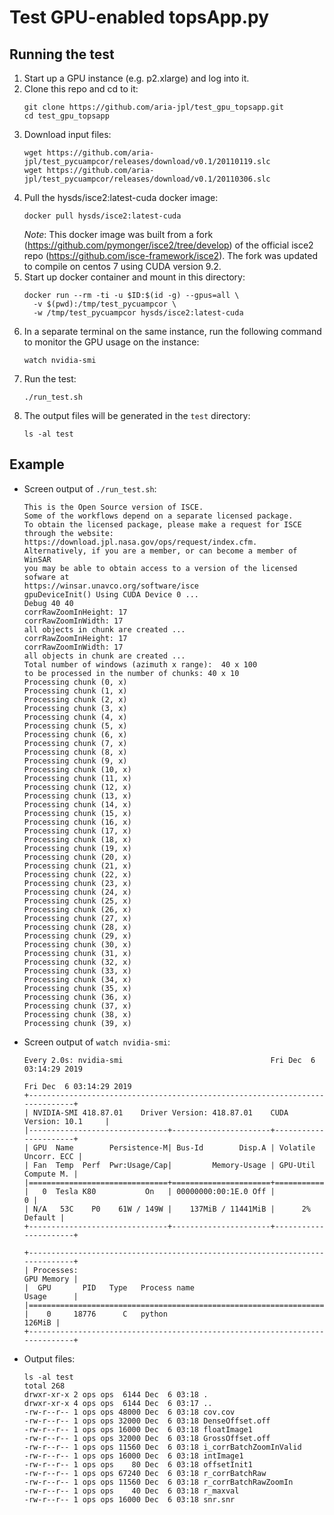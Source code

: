 # Test GPU-enabled topsApp.py

## Running the test
1. Start up a GPU instance (e.g. p2.xlarge) and log into it.
1. Clone this repo and cd to it:
   ```
   git clone https://github.com/aria-jpl/test_gpu_topsapp.git
   cd test_gpu_topsapp
   ```
1. Download input files:
   ```
   wget https://github.com/aria-jpl/test_pycuampcor/releases/download/v0.1/20110119.slc
   wget https://github.com/aria-jpl/test_pycuampcor/releases/download/v0.1/20110306.slc
   ```
1. Pull the hysds/isce2:latest-cuda docker image:
   ```
   docker pull hysds/isce2:latest-cuda
   ```
   *Note*: This docker image was built from a fork (https://github.com/pymonger/isce2/tree/develop)
   of the official isce2 repo (https://github.com/isce-framework/isce2). The fork was updated to 
   compile on centos 7 using CUDA version 9.2.
1. Start up docker container and mount in this directory:
   ```
   docker run --rm -ti -u $ID:$(id -g) --gpus=all \
     -v $(pwd):/tmp/test_pycuampcor \
     -w /tmp/test_pycuampcor hysds/isce2:latest-cuda
   ```
1. In a separate terminal on the same instance, run the following
   command to monitor the GPU usage on the instance:
   ```
   watch nvidia-smi
   ```
1. Run the test:
   ```
   ./run_test.sh
   ```
1. The output files will be generated in the `test` directory:
   ```
   ls -al test
   ```

## Example
- Screen output of `./run_test.sh`:
   ```
   This is the Open Source version of ISCE.
   Some of the workflows depend on a separate licensed package.
   To obtain the licensed package, please make a request for ISCE
   through the website: https://download.jpl.nasa.gov/ops/request/index.cfm.
   Alternatively, if you are a member, or can become a member of WinSAR
   you may be able to obtain access to a version of the licensed sofware at
   https://winsar.unavco.org/software/isce
   gpuDeviceInit() Using CUDA Device 0 ...
   Debug 40 40
   corrRawZoomInHeight: 17
   corrRawZoomInWidth: 17
   all objects in chunk are created ...
   corrRawZoomInHeight: 17
   corrRawZoomInWidth: 17
   all objects in chunk are created ...
   Total number of windows (azimuth x range):  40 x 100
   to be processed in the number of chunks: 40 x 10
   Processing chunk (0, x)
   Processing chunk (1, x)
   Processing chunk (2, x)
   Processing chunk (3, x)
   Processing chunk (4, x)
   Processing chunk (5, x)
   Processing chunk (6, x)
   Processing chunk (7, x)
   Processing chunk (8, x)
   Processing chunk (9, x)
   Processing chunk (10, x)
   Processing chunk (11, x)
   Processing chunk (12, x)
   Processing chunk (13, x)
   Processing chunk (14, x)
   Processing chunk (15, x)
   Processing chunk (16, x)
   Processing chunk (17, x)
   Processing chunk (18, x)
   Processing chunk (19, x)
   Processing chunk (20, x)
   Processing chunk (21, x)
   Processing chunk (22, x)
   Processing chunk (23, x)
   Processing chunk (24, x)
   Processing chunk (25, x)
   Processing chunk (26, x)
   Processing chunk (27, x)
   Processing chunk (28, x)
   Processing chunk (29, x)
   Processing chunk (30, x)
   Processing chunk (31, x)
   Processing chunk (32, x)
   Processing chunk (33, x)
   Processing chunk (34, x)
   Processing chunk (35, x)
   Processing chunk (36, x)
   Processing chunk (37, x)
   Processing chunk (38, x)
   Processing chunk (39, x)
   ```
- Screen output of `watch nvidia-smi`:
   ```
   Every 2.0s: nvidia-smi                                 Fri Dec  6 03:14:29 2019
   
   Fri Dec  6 03:14:29 2019
   +-----------------------------------------------------------------------------+
   | NVIDIA-SMI 418.87.01    Driver Version: 418.87.01    CUDA Version: 10.1     |
   |-------------------------------+----------------------+----------------------+
   | GPU  Name        Persistence-M| Bus-Id        Disp.A | Volatile Uncorr. ECC |
   | Fan  Temp  Perf  Pwr:Usage/Cap|         Memory-Usage | GPU-Util  Compute M. |
   |===============================+======================+======================|
   |   0  Tesla K80           On   | 00000000:00:1E.0 Off |                    0 |
   | N/A   53C    P0    61W / 149W |    137MiB / 11441MiB |      2%      Default |
   +-------------------------------+----------------------+----------------------+
   
   +-----------------------------------------------------------------------------+
   | Processes:                                                       GPU Memory |
   |  GPU       PID   Type   Process name                             Usage      |
   |=============================================================================|
   |    0     18776      C   python                                       126MiB |
   +-----------------------------------------------------------------------------+
   ```
- Output files:
   ```
   ls -al test
   total 268
   drwxr-xr-x 2 ops ops  6144 Dec  6 03:18 .
   drwxr-xr-x 4 ops ops  6144 Dec  6 03:17 ..
   -rw-r--r-- 1 ops ops 48000 Dec  6 03:18 cov.cov
   -rw-r--r-- 1 ops ops 32000 Dec  6 03:18 DenseOffset.off
   -rw-r--r-- 1 ops ops 16000 Dec  6 03:18 floatImage1
   -rw-r--r-- 1 ops ops 32000 Dec  6 03:18 GrossOffset.off
   -rw-r--r-- 1 ops ops 11560 Dec  6 03:18 i_corrBatchZoomInValid
   -rw-r--r-- 1 ops ops 16000 Dec  6 03:18 intImage1
   -rw-r--r-- 1 ops ops    80 Dec  6 03:18 offsetInit1
   -rw-r--r-- 1 ops ops 67240 Dec  6 03:18 r_corrBatchRaw
   -rw-r--r-- 1 ops ops 11560 Dec  6 03:18 r_corrBatchRawZoomIn
   -rw-r--r-- 1 ops ops    40 Dec  6 03:18 r_maxval
   -rw-r--r-- 1 ops ops 16000 Dec  6 03:18 snr.snr
   ```
